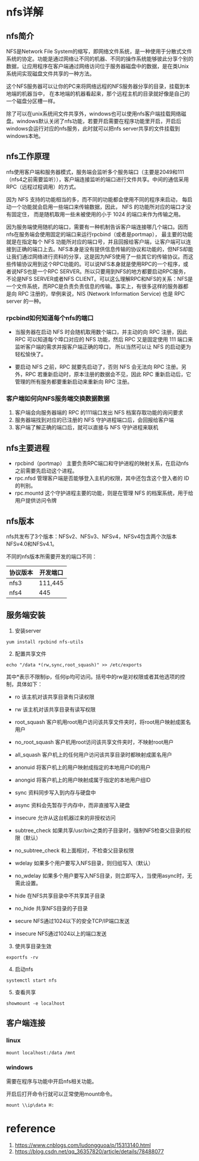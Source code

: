 # nfs详解

## nfs简介

NFS是Network File System的缩写，即网络文件系统，是一种使用于分散式文件系统的协定。功能是通过网络让不同的机器、不同的操作系统能够彼此分享个别的数据，让应用程序在客户端通过网络访问位于服务器磁盘中的数据，是在类Unix系统间实现磁盘文件共享的一种方法。

这个NFS服务器可以让你的PC来将网络远程的NFS服务器分享的目录，挂载到本地端的机器当中， 在本地端的机器看起来，那个远程主机的目录就好像是自己的一个磁盘分区槽一样。

除了可以在unix系统间文件共享外，windows也可以使用nfs客户端挂载网络磁盘。windows默认关闭了nfs功能，若要开启需要在程序功能里开启，开启后windows会运行对应的nfs服务，此时就可以把nfs server共享的文件挂载到windows本地。

## nfs工作原理

nfs使用客户端和服务器模式，服务端会监听多个服务端口（主要是2049和111（nfs4之前需要监听）），客户端连接监听的端口进行文件共享。中间的通信采用RPC（远程过程调用）的方式。

因为 NFS 支持的功能相当的多，而不同的功能都会使用不同的程序来启动， 每启动一个功能就会启用一些端口来传输数据，因此， NFS 的功能所对应的端口才没有固定住， 而是随机取用一些未被使用的小于 1024 的端口来作为传输之用。

因为服务端使用随机的端口，需要有一种机制告诉客户端连接哪几个端口。因而nfs在服务端会使用固定的端口来运行rpcbind（或者是portmap）， 最主要的功能就是在指定每个 NFS 功能所对应的端口号，并且回报给客户端，让客户端可以连接到正确的端口上去。NFS本身是没有提供信息传输的协议和功能的，但NFS却能让我们通过网络进行资料的分享，这是因为NFS使用了一些其它的传输协议。而这些传输协议用到这个RPC功能的。可以说NFS本身就是使用RPC的一个程序，或者说NFS也是一个RPC SERVER。所以只要用到NFS的地方都要启动RPC服务，不论是NFS SERVER或者NFS CLIENT。可以这么理解RPC和NFS的关系：NFS是一个文件系统，而RPC是负责负责信息的传输。事实上，有很多这样的服务器都是向 RPC 注册的，举例来说，NIS (Network Information Service) 也是 RPC server 的一种。

### rpcbind如何知道每个nfs的端口

- 当服务器在启动 NFS 时会随机取用数个端口，并主动的向 RPC 注册，因此 RPC 可以知道每个埠口对应的 NFS 功能，然后 RPC 又是固定使用 111 端口来监听客户端的需求并报客户端正确的埠口， 所以当然可以让 NFS 的启动更为轻松愉快了。

- 要启动 NFS 之前，RPC 就要先启动了，否则 NFS 会无法向 RPC 注册。另外，RPC 若重新启动时，原本注册的数据会不见，因此 RPC 重新启动后，它管理的所有服务都要重新启动来重新向 RPC 注册。

### 客户端如何向NFS服务端交换数据数据

1. 客户端会向服务器端的 RPC 的111端口发出 NFS 档案存取功能的询问要求
2. 服务器端找到对应的已注册的 NFS 守护进程端口后，会回报给客户端
3. 客户端了解正确的端口后，就可以直接与 NFS 守护进程来联机

## nfs主要进程

- rpcbind（portmap）
主要负责RPC端口和守护进程的映射关系，在启动nfs之前需要先启动这个进程。
- rpc.nfsd
管理客户端是否能够登入主机的权限，其中还包含这个登入者的 ID 的判别。
- rpc.mountd
这个守护进程主要的功能，则是在管理 NFS 的档案系统，用于给用户提供访问令牌

## nfs版本

nfs共发布了3个版本：NFSv2、NFSv3、NFSv4，NFSv4包含两个次版本NFSv4.0和NFSv4.1。

不同的nfs版本所需要开发的端口不同：

| 协议版本|开发端口  |
|------|------|
|nfs3|111,445|
|nfs4|445|

## 服务端安装

1. 安装server

```shell
yum install rpcbind nfs-utils
```

2. 配置共享文件

```shell
echo "/data *(rw,sync,root_squash)" >> /etc/exports
```

其中*表示不限制ip，任何ip均可访问。括号中的rw是对权限或者其他选项的控制，具体如下：

-  ro 该主机对该共享目录有只读权限

- rw 该主机对该共享目录有读写权限

- root_squash 客户机用root用户访问该共享文件夹时，将root用户映射成匿名用户

- no_root_squash 客户机用root访问该共享文件夹时，不映射root用户

- all_squash 客户机上的任何用户访问该共享目录时都映射成匿名用户

- anonuid 将客户机上的用户映射成指定的本地用户ID的用户

- anongid 将客户机上的用户映射成属于指定的本地用户组ID

- sync 资料同步写入到内存与硬盘中

- async 资料会先暂存于内存中，而非直接写入硬盘

- insecure 允许从这台机器过来的非授权访问
　
- subtree_check 如果共享/usr/bin之类的子目录时，强制NFS检查父目录的权限（默认）

- no_subtree_check 和上面相对，不检查父目录权限

- wdelay 如果多个用户要写入NFS目录，则归组写入（默认）

- no_wdelay 如果多个用户要写入NFS目录，则立即写入，当使用async时，无需此设置。

- hide 在NFS共享目录中不共享其子目录

- no_hide 共享NFS目录的子目录

- secure NFS通过1024以下的安全TCP/IP端口发送

- insecure NFS通过1024以上的端口发送

3. 使共享目录生效

```shell
exportfs -rv
```

4. 启动nfs

```shell
systemctl start nfs
```

5. 查看共享

```shell
showmount -e localhost
```

## 客户端连接

### linux

```shell
mount localhost:/data /mnt
```

### windows

需要在程序与功能中开启nfs相关功能。

开启后打开命令行就可以正常使用mount命令。

```shell
mount \\ip\data H:
```

# reference

1. https://www.cnblogs.com/ludongguoa/p/15313140.html
2. https://blog.csdn.net/qq_36357820/article/details/78488077